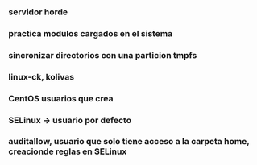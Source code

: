 ### servidor horde

### practica modulos cargados en el sistema

### sincronizar directorios con una particion tmpfs

### linux-ck, kolivas

### CentOS usuarios que crea

### SELinux -> usuario por defecto

### auditallow, usuario que solo tiene acceso a la carpeta home, creacionde reglas en SELinux